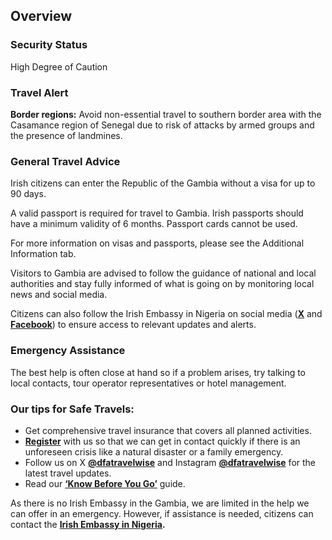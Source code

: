 ## Overview

### **Security Status**

High Degree of Caution

### **Travel Alert**

**Border regions:** Avoid non-essential travel to southern border area with the Casamance region of Senegal due to risk of attacks by armed groups and the presence of landmines.

### **General Travel Advice**

Irish citizens can enter the Republic of the Gambia without a visa for up to 90 days.

A valid passport is required for travel to Gambia. Irish passports should have a minimum validity of 6 months. Passport cards cannot be used.

For more information on visas and passports, please see the Additional Information tab.

Visitors to Gambia are advised to follow the guidance of national and local authorities and stay fully informed of what is going on by monitoring local news and social media.

Citizens can also follow the Irish Embassy in Nigeria on social media ([**X**](https://twitter.com/IrlEmbNigeria) and [**Facebook**](https://www.facebook.com/embassyofirelandnigeria/)) to ensure access to relevant updates and alerts.

### **Emergency Assistance**

The best help is often close at hand so if a problem arises, try talking to local contacts, tour operator representatives or hotel management.

### **Our tips for Safe Travels:**

* Get comprehensive travel insurance that covers all planned activities.
* [**Register**](https://www.ireland.ie/en/dfa/overseas-travel/citizens-registration/) with us so that we can get in contact quickly if there is an unforeseen crisis like a natural disaster or a family emergency.
* Follow us on X [**@dfatravelwise**](https://www.twitter.com/DFATravelWise) and Instagram [**@dfatravelwise**](https://www.instagram.com/dfatravelwise/) for the latest travel updates.
* Read our [**‘Know Before You Go’**](https://www.ireland.ie/en/dfa/overseas-travel/know-before-you-go/) guide.

As there is no Irish Embassy in the Gambia, we are limited in the help we can offer in an emergency. However, if assistance is needed, citizens can contact the [**Irish Embassy in Nigeria**](https://www.ireland.ie/en/nigeria/abuja/)**.**